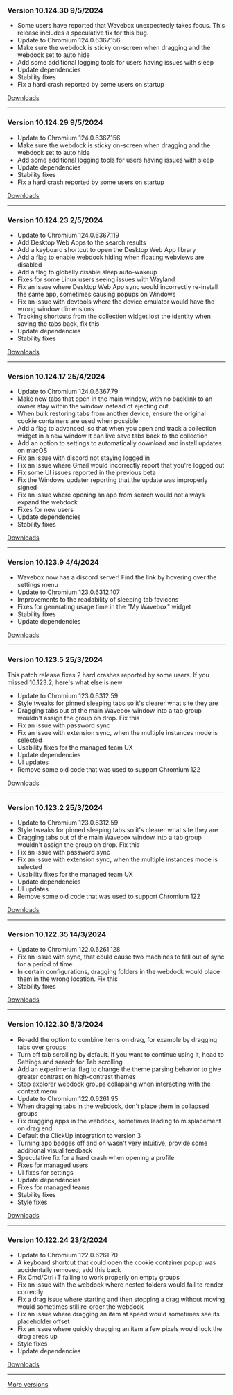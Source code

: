 <h3>Version 10.124.30 <span class="date">9/5/2024</span></h3>

<ul>
  <li>
    Some users have reported that Wavebox unexpectedly takes focus.
    This release includes a speculative fix for this bug.
  </li>
  <li>Update to Chromium 124.0.6367.156</li>
  <li>Make sure the webdock is sticky on-screen when dragging and the webdock set to auto hide</li>
  <li>Add some additional logging tools for users having issues with sleep</li>
  <li>Update dependencies</li>
  <li>Stability fixes</li>
  <li>Fix a hard crash reported by some users on startup</li>
</ul>

[Downloads](https://wavebox.io/download/release/10.124.30.2)

---

<h3>Version 10.124.29 <span class="date">9/5/2024</span></h3>
<ul>
  <li>Update to Chromium 124.0.6367.156</li>
  <li>Make sure the webdock is sticky on-screen when dragging and the webdock set to auto hide</li>
  <li>Add some additional logging tools for users having issues with sleep</li>
  <li>Update dependencies</li>
  <li>Stability fixes</li>
  <li>Fix a hard crash reported by some users on startup</li>
</ul>

[Downloads](https://wavebox.io/download/release/10.124.29.2)

---

<h3>Version 10.124.23 <span class="date">2/5/2024</span></h3>
<ul>
  <li>Update to Chromium 124.0.6367.119</li>
  <li>Add Desktop Web Apps to the search results</li>
  <li>Add a keyboard shortcut to open the Desktop Web App library</li>
  <li>Add a flag to enable webdock hiding when floating webviews are disabled</li>
  <li>Add a flag to globally disable sleep auto-wakeup</li>
  <li>Fixes for some Linux users seeing issues with Wayland</li>
  <li>Fix an issue where Desktop Web App sync would incorrectly re-install the same app, sometimes causing popups on Windows</li>
  <li>Fix an issue with devtools where the device emulator would have the wrong window dimensions</li>
  <li>Tracking shortcuts from the collection widget lost the identity when saving the tabs back, fix this</li>
  <li>Update dependencies</li>
  <li>Stability fixes</li>
</ul>

[Downloads](https://wavebox.io/download/release/10.124.23.2)

---

<h3>Version 10.124.17 <span class="date">25/4/2024</span></h3>
<ul>
  <li>Update to Chromium 124.0.6367.79</li>
  <li>Make new tabs that open in the main window, with no backlink to an owner stay within the window instead of ejecting out</li>
  <li>When bulk restoring tabs from another device, ensure the original cookie containers are used when possible</li>
  <li>Add a flag to advanced, so that when you open and track a collection widget in a new window it can live save tabs back to the collection</li>
  <li>Add an option to settings to automatically download and install updates on macOS</li>
  <li>Fix an issue with discord not staying logged in</li>
  <li>Fix an issue where Gmail would incorrectly report that you're logged out</li>
  <li>Fix some UI issues reported in the previous beta</li>
  <li>Fix the Windows updater reporting that the update was improperly signed</li>
  <li>Fix an issue where opening an app from search would not always expand the webdock</li>
  <li>Fixes for new users</li>
  <li>Update dependencies</li>
  <li>Stability fixes</li>
</ul>


[Downloads](https://wavebox.io/download/release/10.124.17.2)

---

<h3>Version 10.123.9 <span class="date">4/4/2024</span></h3>
<ul>
  <li>Wavebox now has a discord server! Find the link by hovering over the settings menu</li>
  <li>Update to Chromium 123.0.6312.107</li>
  <li>Improvements to the readability of sleeping tab favicons</li>
  <li>Fixes for generating usage time in the "My Wavebox" widget</li>
  <li>Stability fixes</li>
  <li>Update dependencies</li>
</ul>


[Downloads](https://wavebox.io/download/release/10.123.9.2)

---

<h3>Version 10.123.5 <span class="date">25/3/2024</span></h3>
<p>
  This patch release fixes 2 hard crashes reported by some users. If you missed 10.123.2,
  here's what else is new
</p>
<ul>
  <li>Update to Chromium 123.0.6312.59</li>
  <li>Style tweaks for pinned sleeping tabs so it's clearer what site they are</li>
  <li>Dragging tabs out of the main Wavebox window into a tab group wouldn't assign the group on drop. Fix this</li>
  <li>Fix an issue with password sync</li>
  <li>Fix an issue with extension sync, when the multiple instances mode is selected</li>
  <li>Usability fixes for the managed team UX</li>
  <li>Update dependencies</li>
  <li>UI updates</li>
  <li>Remove some old code that was used to support Chromium 122</li>
</ul>

[Downloads](https://wavebox.io/download/release/10.123.5.2)

---

<h3>Version 10.123.2 <span class="date">25/3/2024</span></h3>

<ul>
  <li>Update to Chromium 123.0.6312.59</li>
  <li>Style tweaks for pinned sleeping tabs so it's clearer what site they are</li>
  <li>Dragging tabs out of the main Wavebox window into a tab group wouldn't assign the group on drop. Fix this</li>
  <li>Fix an issue with password sync</li>
  <li>Fix an issue with extension sync, when the multiple instances mode is selected</li>
  <li>Usability fixes for the managed team UX</li>
  <li>Update dependencies</li>
  <li>UI updates</li>
  <li>Remove some old code that was used to support Chromium 122</li>
</ul>

[Downloads](https://wavebox.io/download/release/10.123.2.2)

---

<h3>Version 10.122.35 <span class="date">14/3/2024</span></h3>
<ul>
  <li>Update to Chromium 122.0.6261.128</li>
  <li>Fix an issue with sync, that could cause two machines to fall out of sync for a period of time</li>
  <li>In certain configurations, dragging folders in the webdock would place them in the wrong location. Fix this</li>
  <li>Stability fixes</li>
</ul>

[Downloads](https://wavebox.io/download/release/10.122.35.2)

---

<h3>Version 10.122.30 <span class="date">5/3/2024</span></h3>

<ul>
  <li>Re-add the option to combine items on drag, for example by dragging tabs over groups</li>
  <li>Turn off tab scrolling by default. If you want to continue using it, head to Settings and search for Tab scrolling</li>
  <li>Add an experimental flag to change the theme parsing behavior to give greater contrast on high-contrast themes</li>
  <li>Stop explorer webdock groups collapsing when interacting with the context menu</li>
  <li>Update to Chromium 122.0.6261.95</li>
  <li>When dragging tabs in the webdock, don't place them in collapsed groups</li>
  <li>Fix dragging apps in the webdock, sometimes leading to misplacement on drag end</li>
  <li>Default the ClickUp integration to version 3</li>
  <li>Turning app badges off and on wasn't very intuitive, provide some additional visual feedback</li>
  <li>Speculative fix for a hard crash when opening a profile</li>
  <li>Fixes for managed users</li>
  <li>UI fixes for settings</li>
  <li>Update dependencies</li>
  <li>Fixes for managed teams</li>
  <li>Stability fixes</li>
  <li>Style fixes</li>
</ul>


[Downloads](https://wavebox.io/download/release/10.122.30.2)

---

<h3>Version 10.122.24 <span class="date">23/2/2024</span></h3>

<ul>
  <li>Update to Chromium 122.0.6261.70</li>
  <li>A keyboard shortcut that could open the cookie container popup was accidentally removed, add this back</li>
  <li>Fix Cmd/Ctrl+T failing to work properly on empty groups</li>
  <li>Fix an issue with the webdock where nested folders would fail to render correctly</li>
  <li>Fix a drag issue where starting and then stopping a drag without moving would sometimes still re-order the webdock</li>
  <li>Fix an issue where dragging an item at speed would sometimes see its placeholder offset</li>
  <li>Fix an issue where quickly dragging an item a few pixels would lock the drag areas up</li>
  <li>Style fixes</li>
  <li>Update dependencies</li>
</ul>


[Downloads](https://wavebox.io/download/release/10.122.24.2)

---
[More versions](https://wavebox.io/changelog/stable/)